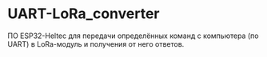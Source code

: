 # UART-LoRa_converter
ПО ESP32-Heltec для передачи определённых команд с компьютера (по UART) в LoRa-модуль и получения от него ответов.
